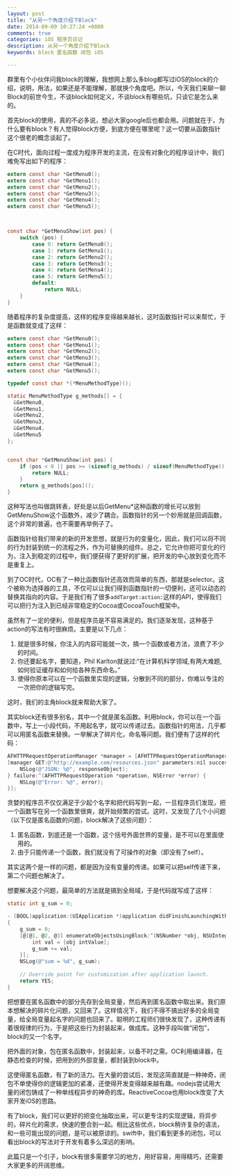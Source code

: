 ```yaml
---
layout: post
title: "从另一个角度介绍下Block"
date: 2014-09-09 10:27:24 +0800
comments: true
categories: iOS 程序员日记
description: 从另一个角度介绍下Block
keywords: block 匿名函数 闭包 iOS

---
```


群里有个小伙伴问我block的理解，我想网上那么多blog都写过iOS的block的介绍，说明，用法，如果还是不能理解，那就换个角度吧。所以，今天我们来聊一聊Block的前世今生，不谈block如何定义，不谈block有哪些坑，只谈它是怎么来的。

首先block的使用，真的不必多说，想必大家google后也都会用。问题就在于，为什么要有block？有人觉得block方便，到底方便在哪里呢？这一切要从函数指针这个很老的概念谈起了。

在C时代，面向过程一度成为程序开发的主流，在没有对象化的程序设计中，我们难免写出如下的程序：

```c
extern const char *GetMenu0();
extern const char *GetMenu1();
extern const char *GetMenu2();
extern const char *GetMenu3();
extern const char *GetMenu4();
extern const char *GetMenu5();



const char *GetMenuShow(int pos) {
    switch (pos) {
        case 0: return GetMenu0();
        case 1: return GetMenu1();
        case 2: return GetMenu2();
        case 3: return GetMenu3();
        case 4: return GetMenu4();
        case 5: return GetMenu5();
        default:
            return NULL;
    }
}
```

随着程序的复杂度提高，这样的程序变得越来越长，这时函数指针可以来帮忙，于是函数就变成了这样：

```c
extern const char *GetMenu0();
extern const char *GetMenu1();
extern const char *GetMenu2();
extern const char *GetMenu3();
extern const char *GetMenu4();
extern const char *GetMenu5();

typedef const char *(*MenuMethodType)();

static MenuMethodType g_methods[] = {
  &GetMenu0,
  &GetMenu1,
  &GetMenu2,
  &GetMenu3,
  &GetMenu4,
  &GetMenu5
};


const char *GetMenuShow(int pos) {
    if (pos < 0 || pos >= (sizeof(g_methods) / sizeof(MenuMethodType))) {
        return NULL;
    }
    return g_methods[pos]();
}
```

这种写法也叫做跳转表，好处是以后GetMenu*这种函数的增长可以放到GetMenuShow这个函数外，减少了耦合。函数指针的另一个妙用就是回调函数，这个非常的普遍，也不需要再举例子了。

函数指针给我们带来的新的开发思想，就是行为的变量化，因此，我们可以将不同的行为封装到统一的流程之外，作为可替换的组件。总之，它允许你把可变化的行为，注入到稳定的过程中，我们便获得了更好的扩展，把开发的中心放到变化而不是重复上。

到了OC时代，OC有了一种比函数指针还高效而简单的东西，那就是selector。这个被称为选择器的工具，不仅可以让我们得到函数指针的一切便利，还可以动态的替换其指向的内容。于是我们有了很多`addTarget:action:`这样的API，使得我们可以把行为注入到已经非常稳定的Cocoa或CocoaTouch框架中。

虽然有了一定的便利，但是程序员是不容易满足的。我们逐渐发现，这种基于action的写法有时很麻烦。主要是以下几点：

1. 就是很多时候，你注入的内容可能就一次，搞一个函数或者方法，浪费了不少的时间。
2. 你还要起名字，要知道，Phil Karlton就说过:“在计算机科学领域,有两大难题,如何验证缓存和如何给各种东西命名。”
3. 使得你原本可以在一个函数里实现的逻辑，分散到不同的部分，你难以专注的一次把你的逻辑写完。

这时，我们的主角block就来帮助大家了。

其实block还有很多别名，其中一个就是匿名函数。利用block，你可以在一个函数中，写上一小段代码，不用起名字，就可以传递过去。函数指针的用法，几乎都可以用匿名函数来替换。一举解决了碎片化，命名等问题。我们便有了这样的代码：

```objective-c
AFHTTPRequestOperationManager *manager = [AFHTTPRequestOperationManager manager];
[manager GET:@"http://example.com/resources.json" parameters:nil success:^(AFHTTPRequestOperation *operation, id responseObject) {
    NSLog(@"JSON: %@", responseObject);
} failure:^(AFHTTPRequestOperation *operation, NSError *error) {
    NSLog(@"Error: %@", error);
}];

```

贪婪的程序员不仅仅满足于少起个名字和把代码写到一起，一旦程序员们发现，把一个函数写在另一个函数里很爽，就开始频繁的尝试。这时，又发现了几个小问题（以下仅是匿名函数的问题，block解决了这些问题）：

1. 匿名函数，到底还是一个函数，这个括号外面世界的变量，是不可以在里面使用的。
2. 由于只能传递一个函数，我们就没有了可操作的对象（即没有了self）。

其实这两个是一样的问题，都是因为没有变量的传递。如果可以把self传递下来，第二个问题也解决了。

想要解决这个问题，最简单的方法就是搞到全局域，于是代码就写成了这样：

```objective-c
static int g_sum = 0;

- (BOOL)application:(UIApplication *)application didFinishLaunchingWithOptions:(NSDictionary *)launchOptions
{
    g_sum = 0;
    [@[@1, @2, @3] enumerateObjectsUsingBlock:^(NSNumber *obj, NSUInteger idx, BOOL *stop) {
        int val = [obj intValue];
        g_sum += val;
    }];
    NSLog(@"sum = %d", g_sum);
    
    // Override point for customization after application launch.
    return YES;
}
```

把想要在匿名函数中的部分先存到全局变量，然后再到匿名函数中取出来。我们原本想解决的碎片化问题，又回来了。这样情况下，我们不得不搞出好多的全局变量，给全局变量起名字的问题也回来了。聪明的工程师们很快发现了，这种传递有着很规律的行为，于是把这些行为封装起来，做成库。这种手段叫做“闭包”，block的又一个名字。

把外面的对象，包在匿名函数中，封装起来，以备不时之需。OC利用编译器，在静态检查的时候，把用到的外部变量，都封装到block中。

这使得匿名函数，有了新的活力。在大量的尝试后，发现这简直就是一种神奇，闭包不单使得你的逻辑更加的紧凑，还使得开发变得越来越有趣。nodejs尝试用大量的闭包铸成了一种单线程异步的神奇的库。ReactiveCocoa也用block改变了大家开发iOS的思路。

有了block，我们可以更好的把变化抽取出来，可以更专注的实现逻辑，将异步的，碎片化的需求，快速的整合到一起。相比这些优点，block稍许复杂的语法，和一些可能出现的问题，是可以被原谅的。swift中，我们看到更多的闭包，可以看出block的写法对于开发有着多么深远的影响。

此篇只是一个引子，block有很多需要学习的地方，用好容易，用得精巧，还需要大家更多的开阔思维。




